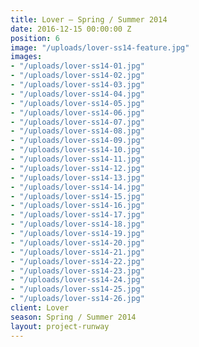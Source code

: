 ```yaml
---
title: Lover — Spring / Summer 2014
date: 2016-12-15 00:00:00 Z
position: 6
image: "/uploads/lover-ss14-feature.jpg"
images:
- "/uploads/lover-ss14-01.jpg"
- "/uploads/lover-ss14-02.jpg"
- "/uploads/lover-ss14-03.jpg"
- "/uploads/lover-ss14-04.jpg"
- "/uploads/lover-ss14-05.jpg"
- "/uploads/lover-ss14-06.jpg"
- "/uploads/lover-ss14-07.jpg"
- "/uploads/lover-ss14-08.jpg"
- "/uploads/lover-ss14-09.jpg"
- "/uploads/lover-ss14-10.jpg"
- "/uploads/lover-ss14-11.jpg"
- "/uploads/lover-ss14-12.jpg"
- "/uploads/lover-ss14-13.jpg"
- "/uploads/lover-ss14-14.jpg"
- "/uploads/lover-ss14-15.jpg"
- "/uploads/lover-ss14-16.jpg"
- "/uploads/lover-ss14-17.jpg"
- "/uploads/lover-ss14-18.jpg"
- "/uploads/lover-ss14-19.jpg"
- "/uploads/lover-ss14-20.jpg"
- "/uploads/lover-ss14-21.jpg"
- "/uploads/lover-ss14-22.jpg"
- "/uploads/lover-ss14-23.jpg"
- "/uploads/lover-ss14-24.jpg"
- "/uploads/lover-ss14-25.jpg"
- "/uploads/lover-ss14-26.jpg"
client: Lover
season: Spring / Summer 2014
layout: project-runway
---
```


